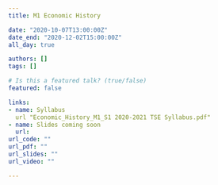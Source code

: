 ```yaml
---
title: M1 Economic History

date: "2020-10-07T13:00:00Z"
date_end: "2020-12-02T15:00:00Z"
all_day: true

authors: []
tags: []

# Is this a featured talk? (true/false)
featured: false

links:
- name: Syllabus
  url "Economic_History_M1_S1 2020-2021 TSE Syllabus.pdf"
- name: Slides coming soon
  url: 
url_code: ""
url_pdf: ""
url_slides: ""
url_video: ""

---
```

